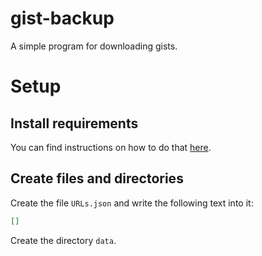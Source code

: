 # gist-backup

A simple program for downloading gists. 
 
# Setup

## Install requirements

You can find instructions on how to do that [here](https://gist.github.com/2318e00383ebf54dfc96e7a04e691334.git).

## Create files and directories

Create the file `URLs.json` and write the following text into it:

```json
[]
```

Create the directory `data`.
